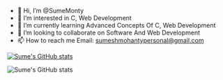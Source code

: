 - 👋 Hi, I’m @SumeMonty
- 👀 I’m interested in C, Web Development 
- 🌱 I’m currently learning Advanced Concepts Of C, Web Development
- 💞️ I’m looking to collaborate on Software And Web Development
- 📫 How to reach me Email: sumeshmohantypersonal@gmail.com

[![Sume's GitHub stats](https://github-readme-stats.vercel.app/api?username=SumeMonty)](https://github.com/SumeMonty/github-readme-stats)

![Sume's GitHub stats](https://github-readme-stats.vercel.app/api?username=SumeMonty&show_icons=true&theme=merko)
<!---
SumeMonty/SumeMonty is a ✨ special ✨ repository because its `README.md` (this file) appears on your GitHub profile.
You can click the Preview link to take a look at your changes.
--->
